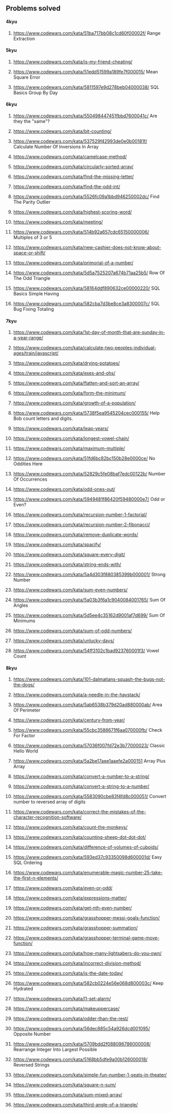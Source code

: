 ## Problems solved

#### 4kyu

1. https://www.codewars.com/kata/51ba717bb08c1cd60f00002f/ Range Extraction

#### 5kyu 

1. https://www.codewars.com/kata/is-my-friend-cheating/

1. https://www.codewars.com/kata/51edd51599a189fe7f000015/ Mean Square Error

1. https://www.codewars.com/kata/5811597e9d278beb04000038/ SQL Basics Group By Day

#### 6kyu

1. https://www.codewars.com/kata/550498447451fbbd7600041c/ Are they the "same"?

1. https://www.codewars.com/kata/bit-counting/

1. https://www.codewars.com/kata/537529f42993de0e0b00181f/ Calculate Number Of Inversions In Array

1. https://www.codewars.com/kata/camelcase-method/

1. https://www.codewars.com/kata/circularly-sorted-array/

1. https://www.codewars.com/kata/find-the-missing-letter/

1. https://www.codewars.com/kata/find-the-odd-int/ 

1. https://www.codewars.com/kata/5526fc09a1bbd946250002dc/ Find The Parity Outlier

1. https://www.codewars.com/kata/highest-scoring-word/

1. https://www.codewars.com/kata/meeting/

1. https://www.codewars.com/kata/514b92a657cdc65150000006/ Multiples of 3 or 5

1. https://www.codewars.com/kata/new-cashier-does-not-know-about-space-or-shift/

1. https://www.codewars.com/kata/primorial-of-a-number/

1. https://www.codewars.com/kata/5d5a7525207a674b71aa25b5/ Row Of The Odd Triangle

1. https://www.codewars.com/kata/58164ddf890632ce00000220/ SQL Basics Simple Having

1. https://www.codewars.com/kata/582cba7d3be8ce3a8300007c/ SQL Bug Fixing Totaling

#### 7kyu

1. https://www.codewars.com/kata/1st-day-of-month-that-are-sunday-in-a-year-range/

1. https://www.codewars.com/kata/calculate-two-peoples-individual-ages/train/javascript/

1. https://www.codewars.com/kata/drying-potatoes/

1. https://www.codewars.com/kata/exes-and-ohs/

1. https://www.codewars.com/kata/flatten-and-sort-an-array/

1. https://www.codewars.com/kata/form-the-minimum/

1. https://www.codewars.com/kata/growth-of-a-population/

1. https://www.codewars.com/kata/5738f5ea9545204cec000155/ Help Bob count letters and digits.

1. https://www.codewars.com/kata/leap-years/

1. https://www.codewars.com/kata/longest-vowel-chain/

1. https://www.codewars.com/kata/maximum-multiple/

1. https://www.codewars.com/kata/51fd6bc82bc150b28e0000ce/ No Oddities Here

1. https://www.codewars.com/kata/52829c5fe08baf7edc00122b/ Number Of Occurrences

1. https://www.codewars.com/kata/odd-ones-out/

1. https://www.codewars.com/kata/5949481f86420f59480000e7/ Odd or Even?

1. https://www.codewars.com/kata/recursion-number-1-factorial/

1. https://www.codewars.com/kata/recursion-number-2-fibonacci/

1. https://www.codewars.com/kata/remove-duplicate-words/

1. https://www.codewars.com/kata/spacify/

1. https://www.codewars.com/kata/square-every-digit/

1. https://www.codewars.com/kata/string-ends-with/

1. https://www.codewars.com/kata/5a4d303f880385399b000001/ Strong Number

1. https://www.codewars.com/kata/sum-even-numbers/

1. https://www.codewars.com/kata/5a03b3f6a1c9040084001765/ Sum Of Angles

1. https://www.codewars.com/kata/5d5ee4c35162d9001af7d699/ Sum Of Minimums

1. https://www.codewars.com/kata/sum-of-odd-numbers/

1. https://www.codewars.com/kata/unlucky-days/

1. https://www.codewars.com/kata/54ff3102c1bad923760001f3/ Vowel Count

#### 8kyu

1. https://www.codewars.com/kata/101-dalmatians-squash-the-bugs-not-the-dogs/

1. https://www.codewars.com/kata/a-needle-in-the-haystack/

1. https://www.codewars.com/kata/5ab6538b379d20ad880000ab/ Area Of Perimeter

1. https://www.codewars.com/kata/century-from-year/

1. https://www.codewars.com/kata/55cbc3586671f6aa070000fb/ Check For Factor

1. https://www.codewars.com/kata/57036f007fd72e3b77000023/ Classic Hello World

1. https://www.codewars.com/kata/5a2be17aee1aaefe2a000151 Array Plus Array

1. https://www.codewars.com/kata/convert-a-number-to-a-string/

1. https://www.codewars.com/kata/convert-a-string-to-a-number/

1. https://www.codewars.com/kata/5583090cbe83f4fd8c000051/ Convert number to reversed array of digits

1. https://www.codewars.com/kata/correct-the-mistakes-of-the-character-recognition-software/

1. https://www.codewars.com/kata/count-the-monkeys/

1. https://www.codewars.com/kata/counting-sheep-dot-dot-dot/

1. https://www.codewars.com/kata/difference-of-volumes-of-cuboids/ 

1. https://www.codewars.com/kata/593ed37c93350098d600001d/ Easy SQL Ordering

1. https://www.codewars.com/kata/enumerable-magic-number-25-take-the-first-n-elements/

1. https://www.codewars.com/kata/even-or-odd/

1. https://www.codewars.com/kata/expressions-matter/

1. https://www.codewars.com/kata/get-nth-even-number/

1. https://www.codewars.com/kata/grasshopper-messi-goals-function/

1. https://www.codewars.com/kata/grasshopper-summation/

1. https://www.codewars.com/kata/grasshopper-terminal-game-move-function/

1. https://www.codewars.com/kata/how-many-lightsabers-do-you-own/

1. https://www.codewars.com/kata/incorrect-division-method/

1. https://www.codewars.com/kata/is-the-date-today/

1. https://www.codewars.com/kata/582cb0224e56e068d800003c/ Keep Hydrated

1. https://www.codewars.com/kata/l1-set-alarm/

1. https://www.codewars.com/kata/makeuppercase/

1. https://www.codewars.com/kata/odder-than-the-rest/

1. https://www.codewars.com/kata/56dec885c54a926dcd001095/ Opposite Number

1. https://www.codewars.com/kata/5709bdd2f088096786000008/ Rearrange Integer Into Largest Possible

1. https://www.codewars.com/kata/5168bb5dfe9a00b126000018/ Reversed Strings

1. https://www.codewars.com/kata/simple-fun-number-1-seats-in-theater/ 

1. https://www.codewars.com/kata/square-n-sum/

1. https://www.codewars.com/kata/sum-mixed-array/

1. https://www.codewars.com/kata/third-angle-of-a-triangle/
